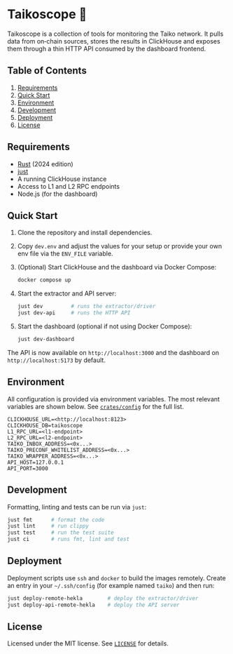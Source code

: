 # Taikoscope 🔭

Taikoscope is a collection of tools for monitoring the Taiko network. It pulls
data from on‑chain sources, stores the results in ClickHouse and exposes them
through a thin HTTP API consumed by the dashboard frontend.

## Table of Contents

1. [Requirements](#requirements)
2. [Quick Start](#quick-start)
3. [Environment](#environment)
4. [Development](#development)
5. [Deployment](#deployment)
6. [License](#license)

## Requirements

- [Rust](https://www.rust-lang.org/) (2024 edition)
- [just](https://github.com/casey/just)
- A running ClickHouse instance
- Access to L1 and L2 RPC endpoints
- Node.js (for the dashboard)

## Quick Start

1. Clone the repository and install dependencies.
2. Copy `dev.env` and adjust the values for your setup or provide your own env
   file via the `ENV_FILE` variable.
3. (Optional) Start ClickHouse and the dashboard via Docker Compose:

   ```bash
   docker compose up
   ```

4. Start the extractor and API server:

   ```bash
   just dev         # runs the extractor/driver
   just dev-api     # runs the HTTP API
   ```

5. Start the dashboard (optional if not using Docker Compose):

   ```bash
   just dev-dashboard
   ```

The API is now available on `http://localhost:3000` and the dashboard on
`http://localhost:5173` by default.

## Environment

All configuration is provided via environment variables. The most relevant
variables are shown below. See [`crates/config`](crates/config) for the full
list.

```text
CLICKHOUSE_URL=<http://localhost:8123>
CLICKHOUSE_DB=taikoscope
L1_RPC_URL=<l1-endpoint>
L2_RPC_URL=<l2-endpoint>
TAIKO_INBOX_ADDRESS=<0x...>
TAIKO_PRECONF_WHITELIST_ADDRESS=<0x...>
TAIKO_WRAPPER_ADDRESS=<0x...>
API_HOST=127.0.0.1
API_PORT=3000
```

## Development

Formatting, linting and tests can be run via `just`:

```bash
just fmt      # format the code
just lint     # run clippy
just test     # run the test suite
just ci       # runs fmt, lint and test
```

## Deployment

Deployment scripts use `ssh` and `docker` to build the images remotely.
Create an entry in your `~/.ssh/config` (for example named `taiko`) and then run:

```bash
just deploy-remote-hekla        # deploy the extractor/driver
just deploy-api-remote-hekla    # deploy the API server
```

## License

Licensed under the MIT license. See [`LICENSE`](LICENSE) for details.
